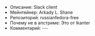 * Описание:                   Slack client
* Мейнтейнер:                 Arkady L. Shane
* Репозиторий:                russianfedora-free
* Почему не в апстриме:       Это от lkanter
* Комментарий:                ---
